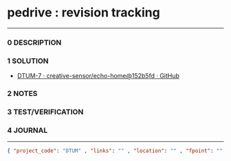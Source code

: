 # pedrive : revision tracking

--------------------------------

### 0 DESCRIPTION

### 1 SOLUTION

- [DTUM-7 · creative-sensor/echo-home@152b5fd · GitHub](https://github.com/creative-sensor/echo-home/commit/152b5fd0d0c689a38eef641d991624f57b3b0afc)

### 2 NOTES

### 3 TEST/VERIFICATION

### 4 JOURNAL

--------------------------------

```json
{ "project_code": "DTUM" , "links": "" , "location": "" , "fpoint": "" }
```
